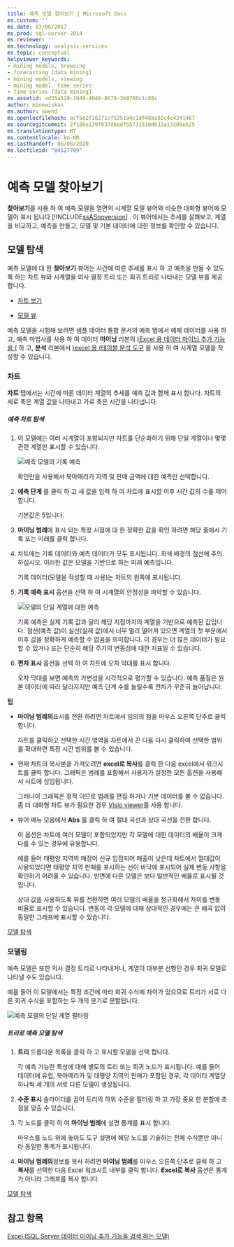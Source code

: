 ```yaml
---
title: 예측 모델 찾아보기 | Microsoft Docs
ms.custom: ''
ms.date: 03/06/2017
ms.prod: sql-server-2014
ms.reviewer: ''
ms.technology: analysis-services
ms.topic: conceptual
helpviewer_keywords:
- mining models, browsing
- forecasting [data mining]
- mining models, viewing
- mining model, time series
- time series [data mining]
ms.assetid: ad35a528-1949-4048-8678-3b9760c1c88c
author: minewiskan
ms.author: owend
ms.openlocfilehash: acf5d2f16271cf525194c1df48ac02c4c4241467
ms.sourcegitcommit: 2f166e139f637d6edfb5731510d632a13205eb25
ms.translationtype: MT
ms.contentlocale: ko-KR
ms.lasthandoff: 06/08/2020
ms.locfileid: "84527709"
---
```

# <a name="browsing-a-forecasting-model"></a>예측 모델 찾아보기
  **찾아보기**를 사용 하 여 예측 모델을 열면의 시계열 모델 뷰어와 비슷한 대화형 뷰어에 모델이 표시 됩니다 [!INCLUDE[ssASnoversion](../includes/ssasnoversion-md.md)] . 이 뷰어에서는 추세를 살펴보고, 계열을 비교하고, 예측을 만들고, 모델 및 기본 데이터에 대한 정보를 확인할 수 있습니다.  
  
##  <a name="explore-the-model"></a><a name="bkmk_Top"></a>모델 탐색  
 예측 모델에 대 한 **찾아보기** 뷰어는 시간에 따른 추세를 표시 하 고 예측을 만들 수 있도록 하는 차트 뷰와 시계열을 의사 결정 트리 또는 회귀 트리로 나타내는 모델 뷰를 제공 합니다.  
  
-   [차트 보기](#bkmk_charts)  
  
-   [모델 뷰](#bkmk_Model)  
  
 예측 모델을 시험해 보려면 샘플 데이터 통합 문서의 예측 탭에서 예제 데이터를 사용 하 고, 예측 마법사를 사용 하 여 데이터 **마이닝** 리본의 [&#41;Excel 용 데이터 마이닝 추가 기능을 &#40;](forecast-wizard-data-mining-add-ins-for-excel.md) 하 고, **분석** 리본에서 [&#41;excel 용 &#40;테이블 분석 도구](forecast-table-analysis-tools-for-excel.md) 를 사용 하 여 시계열 모델을 작성할 수 있습니다.  
  
###  <a name="chart"></a><a name="bkmk_charts"></a>차트  
 **차트** 탭에서는 시간에 따른 데이터 계열의 추세를 예측 값과 함께 표시 합니다. 차트의 세로 축은 계열 값을 나타내고 가로 축은 시간을 나타냅니다.  
  
##### <a name="explore-the-forecasting-chart"></a>예측 차트 탐색  
  
1.  이 모델에는 여러 시계열이 포함되지만 차트를 단순화하기 위해 단일 계열이나 몇몇 관련 계열만 표시할 수 있습니다.  
  
     ![예측 모델의 기록 예측](media/dm13-forecast-chart-historicpredictions.gif "예측 모델의 기록 예측")  
  
     확인란을 사용해서 북아메리카 지역 및 판매 금액에 대한 예측만 선택합니다.  
  
2.  **예측 단계** 를 클릭 하 고 새 값을 입력 하 여 차트에 표시할 이후 시간 값의 수를 제어 합니다.  
  
     기본값은 5입니다.  
  
3.  **마이닝 범례**에 표시 되는 특정 시점에 대 한 정확한 값을 확인 하려면 해당 줄에서 기록 또는 미래를 클릭 합니다.  
  
4.  차트에는 기록 데이터와 예측 데이터가 모두 표시됩니다. 회색 배경의 점선에 주의하십시오. 이러한 값은 모델을 기반으로 하는 미래 예측입니다.  
  
     기록 데이터(모델을 작성할 때 사용)는 차트의 왼쪽에 표시됩니다.  
  
5.  **기록 예측 표시** 옵션을 선택 하 여 시계열의 안정성을 파악할 수 있습니다.  
  
     ![모델의 단일 계열에 대한 예측](media/dm13-forecast-chart-singleseries.gif "모델의 단일 계열에 대한 예측")  
  
     기록 예측은 실제 기록 값과 달리 해당 지점까지의 계열을 기반으로 예측된 값입니다. 점선(예측 값)이 실선(실제 값)에서 너무 멀리 떨어져 있으면 계열의 첫 부분에서 이후 값을 정확하게 예측할 수 없음을 의미합니다. 이 경우는 더 많은 데이터가 필요할 수 있거나 또는 단순히 해당 주기의 변동성에 대한 지표일 수 있습니다.  
  
6.  **편차 표시** 옵션을 선택 하 여 차트에 오차 막대를 표시 합니다.  
  
     오차 막대를 보면 예측의 가변성을 시각적으로 평가할 수 있습니다. 예측 품질은 원본 데이터에 따라 달라지지만 예측 단계 수를 늘릴수록 편차가 꾸준히 늘어납니다.  
  
 **팁**  
  
-   **마이닝 범례의**표시를 전환 하려면 차트에서 임의의 점을 마우스 오른쪽 단추로 클릭 합니다.  
  
     차트를 클릭하고 선택한 시간 영역을 차트에서 끈 다음 다시 클릭하여 선택한 범위를 확대하면 특정 시간 범위를 볼 수 있습니다.  
  
-   현재 차트의 복사본을 가져오려면 **excel로 복사**를 클릭 한 다음 excel에서 워크시트를 클릭 합니다. 그래픽은 범례를 포함해서 사용자가 설정한 모든 옵션을 사용해서 시트에 삽입됩니다.  
  
     그러나이 그래픽은 정적 이므로 범례를 편집 하거나 기본 데이터를 볼 수 없습니다. 좀 더 대화형 차트 뷰가 필요한 경우 [Visio viewer](viewing-data-mining-models-in-visio-data-mining-add-ins.md)를 사용 합니다.  
  
-   뷰어 메뉴 모음에서 **Abs** 를 클릭 하 여 절대 곡선과 상대 곡선을 전환 합니다.  
  
     이 옵션은 차트에 여러 모델이 포함되었지만 각 모델에 대한 데이터의 배율이 크게 다를 수 있는 경우에 유용합니다.  
  
     예를 들어 태평양 지역의 매장이 신규 입점되어 매출이 낮은데 차트에서 절대값이 사용되었다면 태평양 지역 판매를 표시하는 선이 바닥에 표시되어 실제 변동 사항을 확인하기 어려울 수 있습니다. 반면에 다른 모델은 보다 일반적인 배율로 표시될 것입니다.  
  
     상대 값을 사용하도록 뷰를 전환하면 여러 모델의 배율을 정규화해서 차이를 변동 비율로 표시할 수 있습니다. 변동이 각 모델에 대해 상대적인 경우에는 큰 왜곡 없이 동일한 그래프에 표시할 수 있습니다.  
  
 [모델 탐색](#bkmk_Top)  
  
###  <a name="model"></a><a name="bkmk_Model"></a>모델링  
 예측 모델은 또한 의사 결정 트리로 나타내거나, 계열이 대부분 선형인 경우 회귀 모델로 나타낼 수도 있습니다.  
  
 예를 들어 이 모델에서는 특정 조건에 따라 회귀 수식에 차이가 있으므로 트리가 서로 다른 회귀 수식을 포함하는 두 개의 분기로 분할됩니다.  
  
 ![예측 모델의 단일 계열 필터링](media/dm13-forecast-model-northamerica.gif "예측 모델의 단일 계열 필터링")  
  
##### <a name="explore-the-forecasting-model-as-a-tree"></a>트리로 예측 모델 탐색  
  
1.  **트리** 드롭다운 목록을 클릭 하 고 표시할 모델을 선택 합니다.  
  
     각 예측 가능한 특성에 대해 별도의 트리 또는 회귀 노드가 표시됩니다. 예를 들어 데이터에 유럽, 북아메리카 및 태평양 지역의 판매가 포함된 경우, 각 데이터 계열당 하나씩 세 개의 서로 다른 모델이 생성됩니다.  
  
2.  **수준 표시** 슬라이더를 끌어 트리의 하위 수준을 필터링 하 고 가장 중요 한 분할에 초점을 맞출 수 있습니다.  
  
3.  각 노드를 클릭 하 여 **마이닝 범례**에 설명 통계를 표시 합니다.  
  
     마우스를 노드 위에 놓아도 도구 설명에 해당 노드를 기술하는 전체 수식뿐만 아니라 동일한 통계가 표시됩니다.  
  
4.  **마이닝 범례의**정보를 복사 하려면 **마이닝 범례**를 마우스 오른쪽 단추로 클릭 하 고 **복사**를 선택한 다음 Excel 워크시트 내부를 클릭 합니다. **Excel로 복사** 옵션은 통계가 아니라 그래프를 복사 합니다.  
  
 [모델 탐색](#bkmk_Top)  
  
## <a name="see-also"></a>참고 항목  
 [Excel &#40;SQL Server 데이터 마이닝 추가 기능을 검색 하는 모델&#41;](browsing-models-in-excel-sql-server-data-mining-add-ins.md)  
  
  
